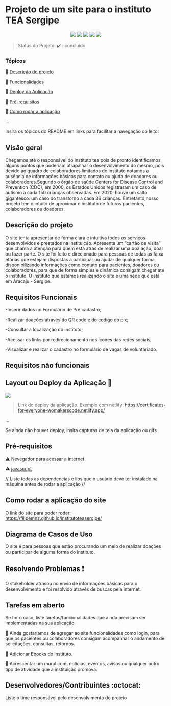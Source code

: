 <h1>Projeto de um site para o instituto TEA Sergipe</h1> 

<p align="center">
  <img src="https://img.shields.io/static/v1?label=bootstrap&message=framework&color=blue&style=for-the-badge&logo=bootstrap"/>
  <img src="https://img.shields.io/static/v1?label=github&message=deploy&color=blue&style=for-the-badge&logo=github"/>
  <img src="http://img.shields.io/static/v1?label=JavaScript&message= ECMAScript 2021&color=red&style=for-the-badge&logo=javascript"/>
  <img src="http://img.shields.io/static/v1?label=TESTES&message=%3E100&color=GREEN&style=for-the-badge"/>
   <img src="http://img.shields.io/static/v1?label=STATUS&message=concluido&color=RED&style=for-the-badge"/>
</p>

> Status do Projeto: :heavy_check_mark: : concluido

### Tópicos 

:small_blue_diamond: [Descrição do projeto](#descrição-do-projeto)

:small_blue_diamond: [Funcionalidades](#funcionalidades)

:small_blue_diamond: [Deploy da Aplicação](#deploy-da-aplicação-dash)

:small_blue_diamond: [Pré-requisitos](#pré-requisitos)

:small_blue_diamond: [Como rodar a aplicação](#como-rodar-a-aplicação-arrow_forward)

... 

Insira os tópicos do README em links para facilitar a navegação do leitor

## Visão geral
Chegamos até o responsável do instituto tea pois de pronto identificamos alguns pontos que poderiam atrapalhar o desenvolvimento do mesmo, pois devido ao quadro de colaboradores limitados do instituto notamos a ausência de informações básicas para contato ou ajuda de doadores ou colaboradores.Segundo o órgão de saúde Centers for Disease Control and Prevention (CDC), em 2000, os Estados Unidos registraram um caso de autismo a cada 150 crianças observadas. Em 2020, houve um salto gigantesco: um caso do transtorno a cada 36 crianças. Entretanto,nosso projeto tem o intuito de aproximar o instituto de futuros pacientes, colaboradores ou doadores.
## Descrição do projeto 

 
 <p> O site tenta apresentar de forma clara e intuitiva todos os serviços desenvolvidos e prestados na instituição. Apresenta um “cartão de visita” que chama a atenção para quem está atrás de realizar uma boa ação, doar ou fazer parte. O site foi feito e direcionado para pessoas de todas as faixa etárias que estejam dispostas a participar ou ajudar de qualquer forma, disponibilizando informações como contato para pacientes, doadores ou colaboradores, para que de forma simples e dinâmica consigam chegar até o instituto. O instituto que estamos realizando o site é uma sede que está em Aracaju - Sergipe.
</p>

## Requisitos Funcionais
<p>-Inserir dados no Formulário de Pré cadastro;</p>
<p>-Realizar doações através do QR code e do codigo do pix;</p>
<p>-Consultar a localização do instituto;</p>
<p>-Acessar os links por redirecionamento nos ícones das redes sociais;</p>
<p>-Visualizar e realizar o cadastro no formulário de vagas de voluntáriado.</p>

## Requisitos não funcionais


## Layout ou Deploy da Aplicação :dash:

<img src="https://i.imgur.com/yB2C5n6.jpg"/>

> Link do deploy da aplicação. Exemplo com netlify: https://certificates-for-everyone-womakerscode.netlify.app/

... 

Se ainda não houver deploy, insira capturas de tela da aplicação ou gifs



## Pré-requisitos

:warning: Nevegador para acessar a internet

:warning: [javascript](https://www.java.com/pt-BR/download/ie_manual.jsp)

// Liste todas as dependencias e libs que o usuário deve ter instalado na máquina antes de rodar a aplicação //

## Como rodar a aplicação do site

 O link do site para poder rodar: https://filipemnz.github.io/institutoteasergipe/


## Diagrama de Casos de Uso

O site é para pessoas que estão procurando um meio de realizar doações ou participar de alguma forma do instituto. 







## Resolvendo Problemas :exclamation:

O stakeholder atrasou no envio de informações básicas para o desenvolvimento e foi resolvido através de buscas pela internet. 

## Tarefas em aberto

Se for o caso, liste tarefas/funcionalidades que ainda precisam ser implementadas na sua aplicação

:memo: Ainda gostariamos de agregar ao site funcionalidades como login, para que os pacientes ou colaboradores consigam acompanhar o andamento de solicitações, consultas, retornos.

:memo: Adicionar Ebooks do instituto.

:memo: Acrescentar um mural com, notícias, eventos, avisos ou qualquer outro tipo de atividade que a instituição promova. 

## Desenvolvedores/Contribuintes :octocat:

Liste o time responsável pelo desenvolvimento do projeto


